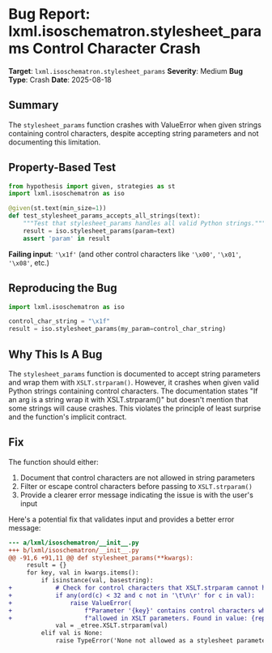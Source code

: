 # Bug Report: lxml.isoschematron.stylesheet_params Control Character Crash

**Target**: `lxml.isoschematron.stylesheet_params`
**Severity**: Medium
**Bug Type**: Crash
**Date**: 2025-08-18

## Summary

The `stylesheet_params` function crashes with ValueError when given strings containing control characters, despite accepting string parameters and not documenting this limitation.

## Property-Based Test

```python
from hypothesis import given, strategies as st
import lxml.isoschematron as iso

@given(st.text(min_size=1))
def test_stylesheet_params_accepts_all_strings(text):
    """Test that stylesheet_params handles all valid Python strings."""
    result = iso.stylesheet_params(param=text)
    assert 'param' in result
```

**Failing input**: `'\x1f'` (and other control characters like `'\x00'`, `'\x01'`, `'\x08'`, etc.)

## Reproducing the Bug

```python
import lxml.isoschematron as iso

control_char_string = "\x1f"
result = iso.stylesheet_params(my_param=control_char_string)
```

## Why This Is A Bug

The `stylesheet_params` function is documented to accept string parameters and wrap them with `XSLT.strparam()`. However, it crashes when given valid Python strings containing control characters. The documentation states "If an arg is a string wrap it with XSLT.strparam()" but doesn't mention that some strings will cause crashes. This violates the principle of least surprise and the function's implicit contract.

## Fix

The function should either:
1. Document that control characters are not allowed in string parameters
2. Filter or escape control characters before passing to `XSLT.strparam()`
3. Provide a clearer error message indicating the issue is with the user's input

Here's a potential fix that validates input and provides a better error message:

```diff
--- a/lxml/isoschematron/__init__.py
+++ b/lxml/isoschematron/__init__.py
@@ -91,6 +91,11 @@ def stylesheet_params(**kwargs):
     result = {}
     for key, val in kwargs.items():
         if isinstance(val, basestring):
+            # Check for control characters that XSLT.strparam cannot handle
+            if any(ord(c) < 32 and c not in '\t\n\r' for c in val):
+                raise ValueError(
+                    f"Parameter '{key}' contains control characters which are not "
+                    f"allowed in XSLT parameters. Found in value: {repr(val)}")
             val = _etree.XSLT.strparam(val)
         elif val is None:
             raise TypeError('None not allowed as a stylesheet parameter')
```